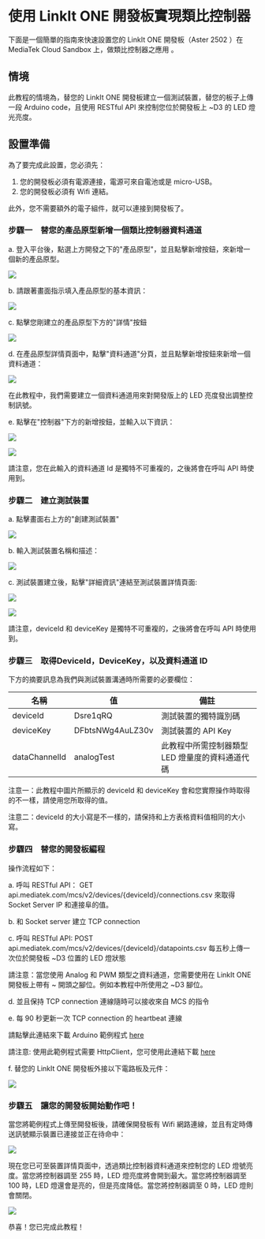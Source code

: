 # 使用 LinkIt ONE 開發板實現類比控制器


下面是一個簡單的指南來快速設置您的 LinkIt ONE 開發板（Aster 2502 ）在 MediaTek Cloud Sandbox 上，做類比控制器之應用 。

## 情境

此教程的情境為，替您的 LinkIt ONE 開發板建立一個測試裝置，替您的板子上傳一段 Arduino code，且使用 RESTful API 來控制您位於開發板上 ~D3 的 LED 燈光亮度。

## 設置準備

為了要完成此設置，您必須先：

1. 您的開發板必須有電源連接，電源可來自電池或是 micro-USB。
2. 您的開發板必須有 Wifi 連結。


此外，您不需要額外的電子組件，就可以連接到開發板了。

### 步驟一　替您的產品原型新增一個類比控制器資料通道

a. 登入平台後，點選上方開發之下的"產品原型"，並且點擊新增按鈕，來新增一個新的產品原型。


![](../images/Linkit_ONE/img_linkitone_02.png)

b. 請跟著畫面指示填入產品原型的基本資訊：

![](../images/Linkit_ONE/img_linkitone_03.png)


c. 點擊您剛建立的產品原型下方的"詳情"按鈕

![](../images/Linkit_ONE/img_linkitone_04.png)

d. 在產品原型詳情頁面中，點擊"資料通道"分頁，並且點擊新增按鈕來新增一個資料通道：

![](../images/Linkit_ONE/img_linkitone_05.png)

在此教程中，我們需要建立一個資料通道用來對開發版上的 LED 亮度發出調整控制訊號。

e. 點擊在"控制器"下方的新增按鈕，並輸入以下資訊：

![](../images/Linkit_ONE/img_linkitone_08.png)

![](../images/Linkit_ONE/img_linkitone_19.png)

 請注意，您在此輸入的資料通道 Id 是獨特不可重複的，之後將會在呼叫 API 時使用到。


### 步驟二　建立測試裝置

a. 點擊畫面右上方的"創建測試裝置"

![](../images/Linkit_ONE/img_linkitone_11.png)

b. 輸入測試裝置名稱和描述：

![](../images/Linkit_ONE/img_linkitone_20.png)

c. 測試裝置建立後，點擊"詳細資訊"連結至測試裝置詳情頁面:

![](../images/Linkit_ONE/img_linkitone_13.png)

![](../images/Linkit_ONE/img_linkitone_21.png)


請注意，deviceId 和 deviceKey 是獨特不可重複的，之後將會在呼叫 API 時使用到。

### 步驟三　取得DeviceId，DeviceKey，以及資料通道 ID

下方的摘要訊息為我們與測試裝置溝通時所需要的必要欄位：

| 名稱 | 值 | 備註 |
| -- | -- | -- |
| deviceId | Dsre1qRQ | 測試裝置的獨特識別碼 |
| deviceKey | DFbtsNWg4AuLZ30v  | 測試裝置的 API Key |
| dataChannelId | analogTest | 此教程中所需控制器類型 LED 燈量度的資料通道代碼 |

注意一：此教程中圖片所顯示的 deviceId 和 deviceKey 會和您實際操作時取得的不一樣，請使用您所取得的值。

注意二：deviceId 的大小寫是不一樣的，請保持和上方表格資料值相同的大小寫。

### 步驟四　替您的開發板編程

操作流程如下：

a. 呼叫 RESTful API：
GET api.mediatek.com/mcs/v2/devices/{deviceId}/connections.csv
來取得 Socket Server IP 和連接阜的值。

b. 和 Socket server 建立 TCP connection

c. 呼叫 RESTful API:
POST api.mediatek.com/mcs/v2/devices/{deviceId}/datapoints.csv
每五秒上傳一次位於開發板 ~D3 位置的 LED 燈狀態

請注意：當您使用 Analog 和 PWM 類型之資料通道，您需要使用在 LinkIt ONE 開發板上帶有 ~ 開頭之腳位。例如本教程中所使用之 ~D3 腳位。

d. 並且保持 TCP connection 連線隨時可以接收來自 MCS 的指令

e. 每 90 秒更新一次 TCP connection 的 heartbeat 連線

請點擊此連結來下載 Arduino 範例程式 [here](https://raw.githubusercontent.com/Mediatek-Cloud/MCS/master/source_code/AnalogLinkItOneSample)

請注意:
使用此範例程式需要 HttpClient，您可使用此連結下載
[here](https://github.com/amcewen/HttpClient/releases)

f. 替您的 LinkIt ONE 開發板外接以下電路板及元件：

![](../images/Linkit_ONE/img_linkitone_23.jpg)

### 步驟五　讓您的開發板開始動作吧！

當您將範例程式上傳至開發板後，請確保開發板有 Wifi 網路連線，並且有定時傳送訊號顯示裝置已連接並正在待命中：

![](../images/Linkit_ONE/img_linkitone_15.JPG)

現在您已可至裝置詳情頁面中，透過類比控制器資料通道來控制您的 LED 燈號亮度。當您將控制器調至 255 時，LED 燈亮度將會開到最大。當您將控制器調至 100 時，LED 燈還會是亮的，但是亮度降低。當您將控制器調至 0 時，LED 燈則會關閉。


![](../images/Linkit_ONE/img_linkitone_22.png)


恭喜！您已完成此教程！
